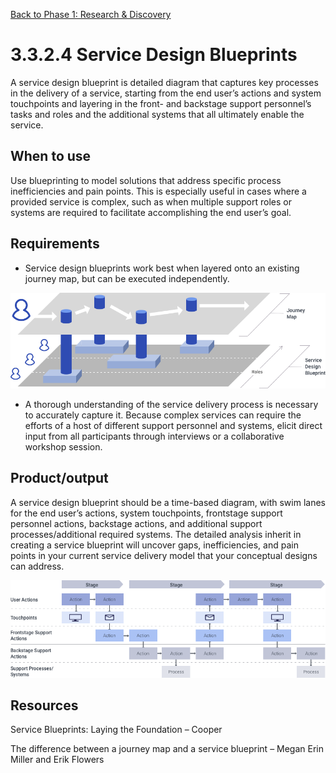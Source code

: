 [Back to Phase 1: Research & Discovery](3-3-research.md)

# 3.3.2.4 Service Design Blueprints

A service design blueprint is detailed diagram that captures key processes in the delivery of a service, starting from the end user’s actions and system touchpoints and layering in the front- and backstage support personnel’s tasks and roles and the additional systems that all ultimately enable the service.

## When to use

Use blueprinting to model solutions that address specific process inefficiencies and pain points. This is especially useful in cases where a provided service is complex, such as when multiple support roles or systems are required to facilitate accomplishing the end user’s goal.

## Requirements

- Service design blueprints work best when layered onto an existing journey map, but can be executed independently.

![3.3.2.3](../_assets/3.3.3.4_Journey_map_illustration.png)

- A thorough understanding of the service delivery process is necessary to accurately capture it. Because complex services can require the efforts of a host of different support personnel and systems, elicit direct input from all participants through interviews or a collaborative workshop session.

## Product/output

A service design blueprint should be a time-based diagram, with swim lanes for the end user’s actions, system touchpoints, frontstage support personnel actions, backstage actions, and additional support processes/additional required systems. The detailed analysis inherit in creating a service blueprint will uncover gaps, inefficiencies, and pain points in your current service delivery model that your conceptual designs can address.

![3.3.3.4](../_assets/3.3.3.4_service_blueprint_diagram.png)

## Resources

Service Blueprints: Laying the Foundation – Cooper

The difference between a journey map and a service blueprint – Megan Erin Miller and Erik Flowers